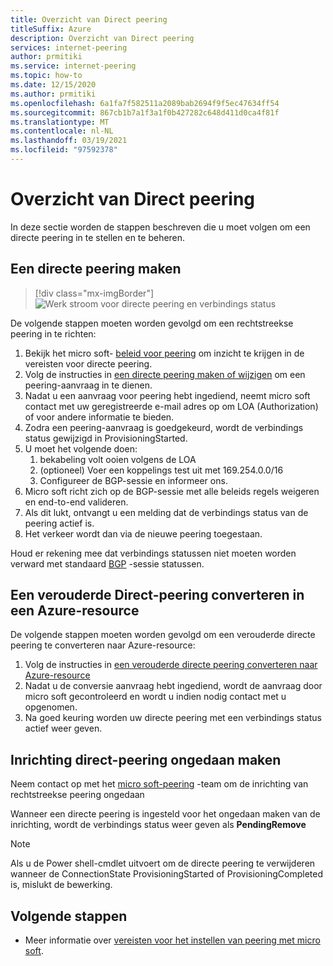 ```yaml
---
title: Overzicht van Direct peering
titleSuffix: Azure
description: Overzicht van Direct peering
services: internet-peering
author: prmitiki
ms.service: internet-peering
ms.topic: how-to
ms.date: 12/15/2020
ms.author: prmitiki
ms.openlocfilehash: 6a1fa7f582511a2089bab2694f9f5ec47634ff54
ms.sourcegitcommit: 867cb1b7a1f3a1f0b427282c648d411d0ca4f81f
ms.translationtype: MT
ms.contentlocale: nl-NL
ms.lasthandoff: 03/19/2021
ms.locfileid: "97592378"
---
```

# <a name="direct-peering-walkthrough"></a>Overzicht van Direct peering

In deze sectie worden de stappen beschreven die u moet volgen om een directe peering in te stellen en te beheren.

## <a name="create-a-direct-peering"></a>Een directe peering maken
> [!div class="mx-imgBorder"]
> ![Werk stroom voor directe peering en verbindings status](./media/direct-peering.png)

De volgende stappen moeten worden gevolgd om een rechtstreekse peering in te richten:
1. Bekijk het micro soft- [beleid voor peering](https://peering.azurewebsites.net/peering) om inzicht te krijgen in de vereisten voor directe peering.
1. Volg de instructies in [een directe peering maken of wijzigen](howto-direct-powershell.md) om een peering-aanvraag in te dienen.
1. Nadat u een aanvraag voor peering hebt ingediend, neemt micro soft contact met uw geregistreerde e-mail adres op om LOA (Authorization) of voor andere informatie te bieden.
1. Zodra een peering-aanvraag is goedgekeurd, wordt de verbindings status gewijzigd in ProvisioningStarted.
1. U moet het volgende doen:
    1. bekabeling volt ooien volgens de LOA
    1. (optioneel) Voer een koppelings test uit met 169.254.0.0/16
    1. Configureer de BGP-sessie en informeer ons.
1. Micro soft richt zich op de BGP-sessie met alle beleids regels weigeren en end-to-end valideren.
1. Als dit lukt, ontvangt u een melding dat de verbindings status van de peering actief is.
1. Het verkeer wordt dan via de nieuwe peering toegestaan.

Houd er rekening mee dat verbindings statussen niet moeten worden verward met standaard [BGP](https://en.wikipedia.org/wiki/Border_Gateway_Protocol) -sessie statussen.

## <a name="convert-a-legacy-direct-peering-to-azure-resource"></a>Een verouderde Direct-peering converteren in een Azure-resource
De volgende stappen moeten worden gevolgd om een verouderde directe peering te converteren naar Azure-resource:
1. Volg de instructies in [een verouderde directe peering converteren naar Azure-resource](howto-legacy-direct-powershell.md)
1. Nadat u de conversie aanvraag hebt ingediend, wordt de aanvraag door micro soft gecontroleerd en wordt u indien nodig contact met u opgenomen.
1. Na goed keuring worden uw directe peering met een verbindings status actief weer geven.

## <a name="deprovision-direct-peering"></a>Inrichting direct-peering ongedaan maken
Neem contact op met het [micro soft-peering](mailto:peering@microsoft.com) -team om de inrichting van rechtstreekse peering ongedaan

Wanneer een directe peering is ingesteld voor het ongedaan maken van de inrichting, wordt de verbindings status weer geven als **PendingRemove**

> [!NOTE]
> Als u de Power shell-cmdlet uitvoert om de directe peering te verwijderen wanneer de ConnectionState ProvisioningStarted of ProvisioningCompleted is, mislukt de bewerking.

## <a name="next-steps"></a>Volgende stappen

* Meer informatie over [vereisten voor het instellen van peering met micro soft](prerequisites.md).
